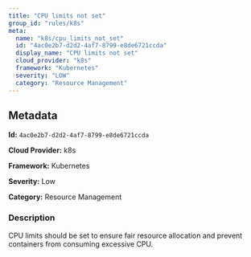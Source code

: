 ```yaml
---
title: "CPU limits not set"
group_id: "rules/k8s"
meta:
  name: "k8s/cpu_limits_not_set"
  id: "4ac0e2b7-d2d2-4af7-8799-e8de6721ccda"
  display_name: "CPU limits not set"
  cloud_provider: "k8s"
  framework: "Kubernetes"
  severity: "LOW"
  category: "Resource Management"
---
```

## Metadata

**Id:** `4ac0e2b7-d2d2-4af7-8799-e8de6721ccda`

**Cloud Provider:** k8s

**Framework:** Kubernetes

**Severity:** Low

**Category:** Resource Management

### Description

 CPU limits should be set to ensure fair resource allocation and prevent containers from consuming excessive CPU.
